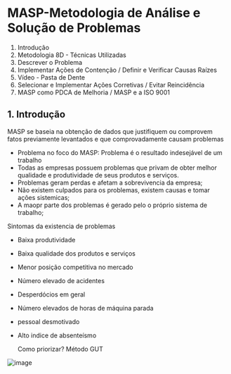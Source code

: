 # MASP-Metodologia de Análise e Solução de Problemas

1. Introdução
2. Metodologia 8D - Técnicas Utilizadas
3. Descrever o Problema
4. Implementar Ações de Contenção / Definir e Verificar Causas Raízes
5. Vídeo - Pasta de Dente
6. Selecionar e Implementar Ações Corretivas / Evitar Reincidência
7. MASP como PDCA de Melhoria / MASP e a ISO 9001

## 1. Introdução

MASP se baseia na obtenção de dados que justifiquem ou comprovem fatos previamente levantados e que comprovadamente causam problemas

- Problema no foco do MASP: Problema é o resultado indesejável de um trabalho
- Todas as empresas possuem problemas que privam de obter melhor qualidade e produtividade de seus produtos e serviços.
- Problemas geram perdas e afetam a sobrevivencia da empresa;
- Não existem culpados para os problemas, existem causas e tomar ações sistemicas;
- A maopr parte dos problemas é gerado pelo o próprio sistema de trabalho;

Sintomas da existencia de problemas
- Baixa produtividade
- Baixa qualidade dos produtos e serviços
- Menor posição competitiva no mercado
- Número elevado de acidentes
- Desperdócios em geral
- Número elevados de horas de máquina parada
- pessoal desmotivado
- Alto indice de absenteísmo

  Como priorizar? Método GUT

 ![image](https://github.com/aevilesaguiar/MASP-8D/assets/52088444/8c270151-66dc-4e61-856a-e7350b116244)





